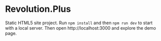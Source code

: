 # Revolution.Plus
Static HTML5 site project. Run `npm install` and then `npm run dev` to start with a local server. Then open http://localhost:3000 and explore the demo page.